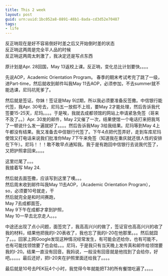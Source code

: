 ```yaml
---
title: This 2 week
layout: post
guid: urn:uuid:1bc052a8-8891-48b1-8ada-cd3d52e70487
tags:
- life
---
```

反正呐现在是好不容易倒好时差之后又开始倒时差的状态<br>
反正呐这两周是完全平人品的时候<br>
反正呐这两周太刺激了，我决定还是写点东西

原计划是Apr. 28回国，May 13返校上课。反正呐，变化总比计划要快。。。。

先说AOP，Academic Orientation Program。 春季的期末考试考完了跳了一级，进Part-time，然后就收到邮件叫我May 11去AOP，必须参加，不去summer就不能选课，尼玛坑死爹了。

然后就是签证。你妹！签证是May 9过期，所以我必须要准备反签撒。中信银行能代签，我Apr. 30号去，尼玛五一放假不上班，要May 2才能处理，然后告诉我代签要15-25天，尼玛。。。。于是唉，我就去成都领馆的网站上申请紧急免签（哥来不及了。。）Apr. 30发的邮件，May 2又催了一次，结果使馆一个电话打来把我骂了一顿说什么发一遍就好了。。。。然后告诉我May 3给我结果。尼玛等到May 4上午都没有结果。我又准备去中信银行代签了。下午4点把代签弄好，走到车库尼玛使馆又打电话来说我们批准你May 7下午来免签（知道我在重庆就还很人性的安排在下午）。尼玛！！！敢不敢早点通知我。我于是有跑回中信银行去说我代签了，又把护照拿回来。。。。

这里烂尾了。。。<br>
我接着写 May 24.

然后就去面签撒，应该写到这里了噢。。。<br>
然后周末收到邮件叫我May 11去AOP，（Academic Orientation Program），<br>
so，必须要10号就走，干<br>
然后就完全是和时间赛跑，<br>
May 7去成都面签，<br>
May 9下午在成都才拿到护照，<br>
May 10一早去北京走人。。。

中途还出现了点小问题，面签完了，我高高兴兴的做了，签证官也高高兴兴的收了我的材料，结果他把我的I-20表收了，我也忘了我的I-20在他那里。。。然后就囧了。。。回家上网Google发现这种情况经常发生，有可能会还给你，也有可能不，也有可能找领馆要了也会给。。。尼玛，于是我只有当天晚上发传真和邮件给领馆要我的I-20。结果一直没有回音。我妈说，一般没有回音就是他找到了会给你，好吧。。。。。最后还好，把I-20夹在护照里面还给我了。。。。

最后就是10号去PEK玩4个小时，我觉得今年就能把T3的所有餐馆吃遍了。。。。
